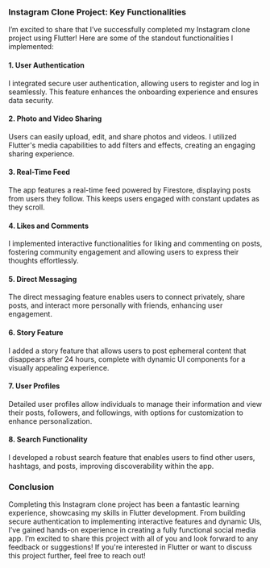 ### Instagram Clone Project: Key Functionalities

I’m excited to share that I’ve successfully completed my Instagram clone project using Flutter! Here are some of the standout functionalities I implemented:

#### 1. **User Authentication**
I integrated secure user authentication, allowing users to register and log in seamlessly. This feature enhances the onboarding experience and ensures data security.

#### 2. **Photo and Video Sharing**
Users can easily upload, edit, and share photos and videos. I utilized Flutter's media capabilities to add filters and effects, creating an engaging sharing experience.

#### 3. **Real-Time Feed**
The app features a real-time feed powered by Firestore, displaying posts from users they follow. This keeps users engaged with constant updates as they scroll.

#### 4. **Likes and Comments**
I implemented interactive functionalities for liking and commenting on posts, fostering community engagement and allowing users to express their thoughts effortlessly.

#### 5. **Direct Messaging**
The direct messaging feature enables users to connect privately, share posts, and interact more personally with friends, enhancing user engagement.

#### 6. **Story Feature**
I added a story feature that allows users to post ephemeral content that disappears after 24 hours, complete with dynamic UI components for a visually appealing experience.

#### 7. **User Profiles**
Detailed user profiles allow individuals to manage their information and view their posts, followers, and followings, with options for customization to enhance personalization.

#### 8. **Search Functionality**
I developed a robust search feature that enables users to find other users, hashtags, and posts, improving discoverability within the app.

### Conclusion

Completing this Instagram clone project has been a fantastic learning experience, showcasing my skills in Flutter development. From building secure authentication to implementing interactive features and dynamic UIs, I’ve gained hands-on experience in creating a fully functional social media app. I’m excited to share this project with all of you and look forward to any feedback or suggestions! If you're interested in Flutter or want to discuss this project further, feel free to reach out!
